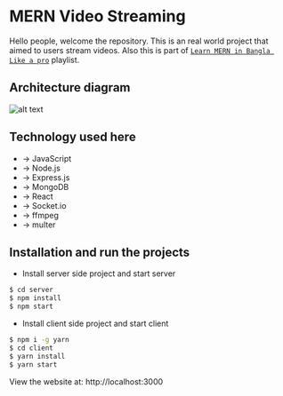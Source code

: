 # MERN Video Streaming

Hello people, welcome the repository. This is an real world project that aimed to users stream videos. Also this is part of [`Learn MERN in Bangla Like a pro`](https://youtube.com/playlist?list=PLEYpvDF6qy8ZUE9IyhYWrxt5zEyeXzwxq) playlist.

## Architecture diagram

![alt text](https://drive.google.com/uc?export=view&id=1bZAX_UpwIsYPjaq92-usdPTElwOwDlbW)

## Technology used here

-   -> JavaScript
-   -> Node.js
-   -> Express.js
-   -> MongoDB
-   -> React
-   -> Socket.io
-   -> ffmpeg
-   -> multer

## Installation and run the projects

-   Install server side project and start server

```sh
$ cd server
$ npm install
$ npm start
```

-   Install client side project and start client

```sh
$ npm i -g yarn
$ cd client
$ yarn install
$ yarn start
```

View the website at: http://localhost:3000
